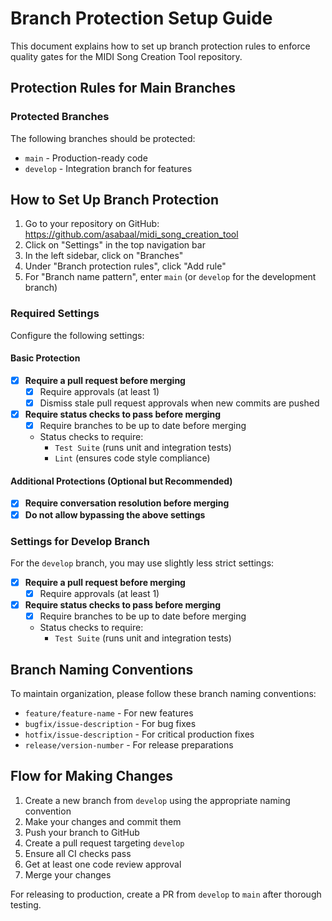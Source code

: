 # Branch Protection Setup Guide

This document explains how to set up branch protection rules to enforce quality gates for the MIDI Song Creation Tool repository.

## Protection Rules for Main Branches

### Protected Branches

The following branches should be protected:
- `main` - Production-ready code
- `develop` - Integration branch for features

## How to Set Up Branch Protection

1. Go to your repository on GitHub: https://github.com/asabaal/midi_song_creation_tool
2. Click on "Settings" in the top navigation bar
3. In the left sidebar, click on "Branches"
4. Under "Branch protection rules", click "Add rule"
5. For "Branch name pattern", enter `main` (or `develop` for the development branch)

### Required Settings

Configure the following settings:

#### Basic Protection

- [x] **Require a pull request before merging**
  - [x] Require approvals (at least 1)
  - [x] Dismiss stale pull request approvals when new commits are pushed
  
- [x] **Require status checks to pass before merging**
  - [x] Require branches to be up to date before merging
  - Status checks to require:
    - `Test Suite` (runs unit and integration tests)
    - `Lint` (ensures code style compliance)

#### Additional Protections (Optional but Recommended)

- [x] **Require conversation resolution before merging**
- [x] **Do not allow bypassing the above settings**

### Settings for Develop Branch

For the `develop` branch, you may use slightly less strict settings:

- [x] **Require a pull request before merging**
  - [x] Require approvals (at least 1)
  
- [x] **Require status checks to pass before merging**
  - [x] Require branches to be up to date before merging
  - Status checks to require:
    - `Test Suite` (runs unit and integration tests)

## Branch Naming Conventions

To maintain organization, please follow these branch naming conventions:

- `feature/feature-name` - For new features
- `bugfix/issue-description` - For bug fixes
- `hotfix/issue-description` - For critical production fixes
- `release/version-number` - For release preparations

## Flow for Making Changes

1. Create a new branch from `develop` using the appropriate naming convention
2. Make your changes and commit them
3. Push your branch to GitHub
4. Create a pull request targeting `develop`
5. Ensure all CI checks pass
6. Get at least one code review approval
7. Merge your changes

For releasing to production, create a PR from `develop` to `main` after thorough testing.
